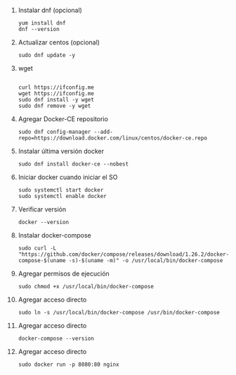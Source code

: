 
1. Instalar dnf (opcional)
    ```console
    yum install dnf
    dnf --version
    ```

1. Actualizar centos (opcional)
    ```console
    sudo dnf update -y
    ```

1. wget
    ```console

    curl https://ifconfig.me
    wget https://ifconfig.me
    sudo dnf install -y wget
    sudo dnf remove -y wget
    ```



1. Agregar Docker-CE repositorio
    ```console
    sudo dnf config-manager --add-repo=https://download.docker.com/linux/centos/docker-ce.repo
    ```

1. Instalar última versión docker
    ```console
    sudo dnf install docker-ce --nobest
    ```
1. Iniciar docker cuando iniciar el SO
    ```console
    sudo systemctl start docker
    sudo systemctl enable docker
    ```
1. Verificar versión
    ```console
    docker --version
    ```
1. Instalar docker-compose
    ```console
    sudo curl -L "https://github.com/docker/compose/releases/download/1.26.2/docker-compose-$(uname -s)-$(uname -m)" -o /usr/local/bin/docker-compose
    ```

1. Agregar permisos de ejecución
    ```console
    sudo chmod +x /usr/local/bin/docker-compose
    ```

1. Agregar acceso directo
    ```console
    sudo ln -s /usr/local/bin/docker-compose /usr/bin/docker-compose
    ```
1. Agregar acceso directo
    ```console
    docker-compose --version
    ```

1. Agregar acceso directo
    ```console
    sudo docker run -p 8080:80 nginx
    ```

